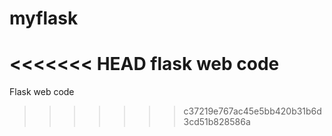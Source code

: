 # myflask
<<<<<<< HEAD
flask web code
=======
Flask web code
>>>>>>> c37219e767ac45e5bb420b31b6d3cd51b828586a
